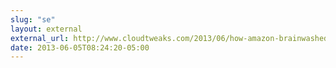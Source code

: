 ```yaml
---
slug: "se"
layout: external
external_url: http://www.cloudtweaks.com/2013/06/how-amazon-brainwashed-us-all-and-joyent-too/
date: 2013-06-05T08:24:20-05:00
---
```

